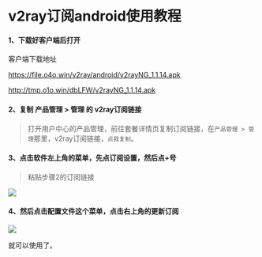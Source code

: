 # v2ray订阅android使用教程

#### 1、下载好客户端后打开

客户端下载地址

https://file.o4o.win/v2ray/android/v2rayNG_1.1.14.apk

http://tmp.o1o.win/dbLFW/v2rayNG_1.1.14.apk

#### 2、复制 产品管理 > 管理  的 v2ray订阅链接

> 打开用户中心的产品管理，前往套餐详情页复制订阅链接，在`产品管理 > 管理`那里，v2ray订阅链接，`点我复制`。

#### 3、点击软件左上角的菜单，先点订阅设置，然后点+号

> 粘贴步骤2的订阅链接

![](/img/a1.png)

#### 4、然后点击配置文件这个菜单，点击右上角的更新订阅

![](/img/a2.png)

就可以使用了。



